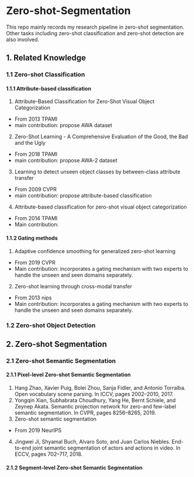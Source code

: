 # Zero-shot-Segmentation
This repo mainly records my research pipeline in zero-shot segmentation. Other tasks including  zero-shot classification and zero-shot detection are also involved.

## 1. Related Knowledge
### 1.1 Zero-shot Classification
#### 1.1.1 Attribute-based classification
1. Attribute-Based Classification for Zero-Shot Visual Object Categorization 
+ From 2013 TPAMI
+ main contribution: propose AWA dataset
2. Zero-Shot Learning - A Comprehensive Evaluation of the Good, the Bad and the Ugly
+ From 2018 TPAMI
+ main contribution: propose AWA-2 dataset
3. Learning to detect unseen object classes by between-class attribute transfer
+ From 2009 CVPR
+ main contribution: propose attribute-based classification
4. Attribute-based classification for zero-shot visual object categorization
+ From 2014 TPAMI
+ Main contribution: 
#### 1.1.2 Gating methods
1. Adaptive confidence smoothing for generalized zero-shot learning
+ From 2019 CVPR
+ Main contribution: incorporates a gating mechanism with two experts to handle the unseen and seen domains separately.
2. Zero-shot learning through cross-modal transfer
+ From 2013 nips
+ Main contribution: incorporates a gating mechanism with two experts to handle the unseen and seen domains separately.
### 1.2 Zero-shot Object Detection
## 2. Zero-shot Segmentation
### 2.1 Zero-shot Semantic Segmentation 
#### 2.1.1 Pixel-level Zero-shot Semantic Segmentation
1. Hang Zhao, Xavier Puig, Bolei Zhou, Sanja Fidler, and Antonio Torralba. Open vocabulary scene parsing. In ICCV, pages 2002–2010, 2017.
2. Yongqin Xian, Subhabrata Choudhury, Yang He, Bernt Schiele, and Zeynep Akata. Semantic projection network for zero-and few-label semantic segmentation. In CVPR, pages 8256–8265, 2019.
3. Zero-shot semantic segmentation
+ From 2019 NeurIPS
4. Jingwei Ji, Shyamal Buch, Alvaro Soto, and Juan Carlos Niebles. End-to-end joint semantic segmentation of actors and actions in video. In ECCV, pages 702–717, 2018.
#### 2.1.2 Segment-level Zero-shot Semantic Segmentation


